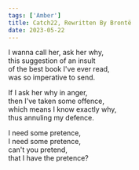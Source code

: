 ```yaml
---
tags: ['Amber']
title: Catch22, Rewritten By Brontë
date: 2023-05-22
---
```


I wanna call her, ask her why,  
this suggestion of an insult  
of the best book I've ever read,  
was so imperative to send.  

If I ask her why in anger,  
then I've taken some offence,  
which means I know exactly why,  
thus annuling my defence.  

I need some pretence,  
I need some pretence,  
can't you pretend,  
that I have the pretence?
